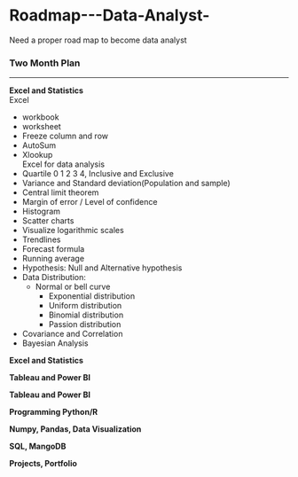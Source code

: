 # Roadmap---Data-Analyst-
Need a proper road map to become data analyst
### Two Month Plan
---
**Excel and Statistics**<br>
Excel
- workbook
- worksheet
- Freeze column and row
- AutoSum
- Xlookup<br>
Excel for data analysis
- Quartile  0 1 2 3 4, Inclusive and Exclusive
- Variance and Standard deviation(Population and sample)
- Central limit theorem
- Margin of error / Level of confidence
- Histogram
- Scatter charts
- Visualize logarithmic scales
- Trendlines
- Forecast formula
- Running average
- Hypothesis: Null and Alternative hypothesis
- Data Distribution: 
  - Normal or bell curve
	- Exponential distribution
	- Uniform distribution
	- Binomial distribution
	- Passion distribution
- Covariance and Correlation
- Bayesian Analysis

**Excel and Statistics**

**Tableau and Power BI**

**Tableau and Power BI**

**Programming Python/R**

**Numpy, Pandas, Data Visualization**

**SQL, MangoDB**

**Projects, Portfolio**
